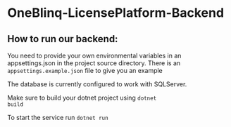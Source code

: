 # OneBlinq-LicensePlatform-Backend
 
## How to run our backend:
You need to provide your own environmental variables in an appsettings.json in the project source directory. There is an <code>appsettings.example.json</code> file to give you an example

The database is currently configured to work with SQLServer.

Make sure to build your dotnet project using <code>dotnet build</code>

To start the service run <code>dotnet run</code>
